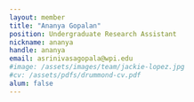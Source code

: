 ```yaml
---
layout: member
title: "Ananya Gopalan"
position: Undergraduate Research Assistant
nickname: ananya
handle: ananya
email: asrinivasagopala@wpi.edu
#image: /assets/images/team/jackie-lopez.jpg
#cv: /assets/pdfs/drummond-cv.pdf
alum: false
---
```

